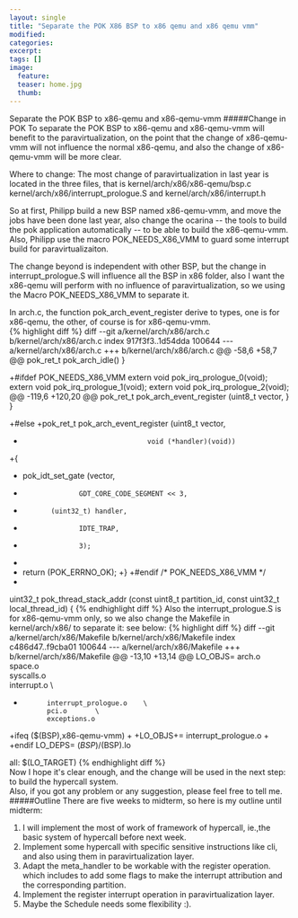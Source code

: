 ```yaml
---
layout: single
title: "Separate the POK X86 BSP to x86 qemu and x86 qemu vmm"
modified:
categories: 
excerpt:
tags: []
image:
  feature:
  teaser: home.jpg
  thumb:
---
```


Separate the POK BSP to x86-qemu and x86-qemu-vmm
#####Change in POK
To separate the POK BSP to x86-qemu and x86-qemu-vmm will benefit to the paravirtualization, on the point that the change of x86-qemu-vmm will not influence the normal x86-qemu, and also the change of x86-qemu-vmm will be more clear.

Where to change:
The most change of paravirtualization in last year is located in the three files, that is kernel/arch/x86/x86-qemu/bsp.c kernel/arch/x86/interrupt_prologue.S and kernel/arch/x86/interrupt.h

So at first, Philipp build a new BSP named x86-qemu-vmm, and move the jobs have been done last year, also change the ocarina -- the tools to build the pok application automatically -- to be able to build the x86-qemu-vmm. Also, Philipp use the macro POK_NEEDS_X86_VMM to guard some interrupt build for paravirtualizaiton.

The change beyond is independent with other BSP, but the change in interrupt_prologue.S will influence all the BSP in x86 folder, also I want the x86-qemu will perform with no influence of paravirtualization, so we using the Macro POK_NEEDS_X86_VMM to separate it.

In arch.c, the function pok_arch_event_register derive to types, one is for x86-qemu, the other, of course is for x86-qemu-vmm.  
{% highlight diff %}
diff --git a/kernel/arch/x86/arch.c b/kernel/arch/x86/arch.c
index 917f3f3..1d54dda 100644
--- a/kernel/arch/x86/arch.c
+++ b/kernel/arch/x86/arch.c
@@ -58,6 +58,7 @@ pok_ret_t pok_arch_idle()
 }
 
 
+#ifdef POK_NEEDS_X86_VMM
 extern void pok_irq_prologue_0(void);
 extern void pok_irq_prologue_1(void);
 extern void pok_irq_prologue_2(void);
@@ -119,6 +120,20 @@ pok_ret_t pok_arch_event_register  (uint8_t vector,
   }
 }
 
+#else
+pok_ret_t pok_arch_event_register  (uint8_t vector,
+                                    void (*handler)(void))
+{
+  pok_idt_set_gate (vector,
+                   GDT_CORE_CODE_SEGMENT << 3,
+      	     (uint32_t) handler,
+                   IDTE_TRAP,
+                   3);
+
+  return (POK_ERRNO_OK);
+}
+#endif /* POK_NEEDS_X86_VMM */
+
 uint32_t    pok_thread_stack_addr   (const uint8_t    partition_id,
                                      const uint32_t   local_thread_id)
 {
{% endhighlight diff %}
Also the interrupt_prologue.S is for x86-qemu-vmm only, so we also change the Makefile in kernel/arch/x86/ to separate it: see below:
{% highlight diff %}
diff --git a/kernel/arch/x86/Makefile b/kernel/arch/x86/Makefile
index c486d47..f9cba01 100644
--- a/kernel/arch/x86/Makefile
+++ b/kernel/arch/x86/Makefile
@@ -13,10 +13,14 @@ LO_OBJS=	arch.o		\
 			space.o		\
 			syscalls.o	\
 			interrupt.o	\
-			interrupt_prologue.o	\
 			pci.o		\
 			exceptions.o
 
+ifeq ($(BSP),x86-qemu-vmm)
+
+LO_OBJS+= interrupt_prologue.o
+
+endif
 LO_DEPS=	$(BSP)/$(BSP).lo
 
 all: $(LO_TARGET)
{% endhighlight diff %}   
Now I hope it's clear enough, and the change will be used in the next step: to build the hypercall system.   
Also, if you got any problem or any suggestion, please feel free to tell me.  
#####Outline 
There are five weeks to midterm, so here is my outline until midterm:  
   1. I will implement the most of work of framework of hypercall, ie.,the basic system of hypercall before next week.   
   2. Implement some hypercall with specific sensitive instructions like cli, and also using them in paravirtualization layer.   
   3. Adapt the meta_handler to be workable with the register operation. which includes to add some flags to make the interrupt attribution and the corresponding partition.   
   4. Implement the register interrupt operation in paravirtualization layer.   
   5. Maybe the Schedule needs some flexibility :).    

